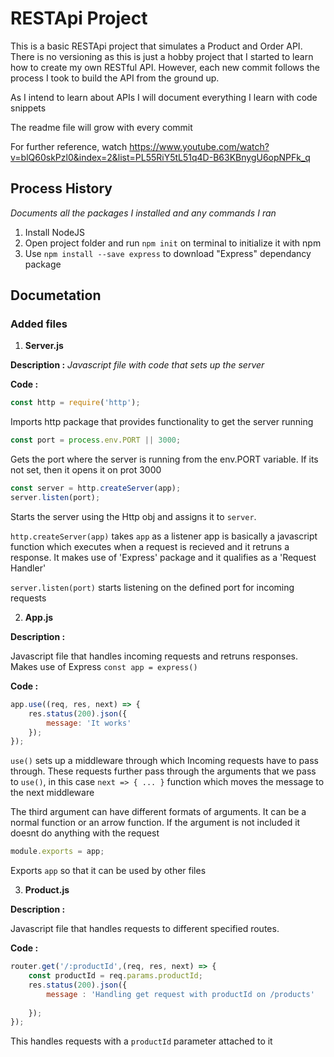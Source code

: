 # RESTApi Project

This is a basic RESTApi project that simulates a Product and Order API. 
There is no versioning as this is just a hobby project that I started to learn how to create my own RESTful API. However, each new commit follows the process I took to 
build the API from the ground up. 

As I intend to learn about APIs I will document everything I learn with code snippets

The readme file will grow with every commit

For further reference, watch https://www.youtube.com/watch?v=blQ60skPzl0&index=2&list=PL55RiY5tL51q4D-B63KBnygU6opNPFk_q 

## Process History
_Documents all the packages I installed and any commands I ran_

1. Install NodeJS 
2. Open project folder and run `npm init` on terminal to initialize it with npm
3. Use `npm install --save express` to download "Express" dependancy package

## Documetation 

### Added files

1. __Server.js__ 

__Description :__
_Javascript file with code that sets up the server_

__Code :__

```javascript
const http = require('http');
``` 
Imports http package that provides functionality to get the server running


```javascript 
const port = process.env.PORT || 3000;
```
Gets the port where the server is running from the env.PORT variable. If its not set, then it opens it on prot 3000


```javascript
const server = http.createServer(app);
server.listen(port);
```
Starts the server using the Http obj and assigns it to `server`. 

`http.createServer(app)` takes `app` as a listener
    app is basically a javascript function which executes when a request is recieved
    and it retruns a response. It makes use of 'Express' package and it qualifies as a 'Request Handler' 

`server.listen(port)` starts listening on the defined port for incoming requests


2. __App.js__

__Description :__

Javascript file that handles incoming requests and retruns responses. Makes use of Express `const app = express()` 

__Code :__

```javascript
app.use((req, res, next) => {
    res.status(200).json({
        message: 'It works'
    });
});
```
`use()` sets up a middleware through which Incoming requests have to pass through. 
    These requests further pass through the arguments that we pass to `use()`, in this case `next => { ... }` function which moves the message to the next middleware

The third argument can have different formats of arguments. It can be a normal
    function or an arrow function. If the argument is not included it doesnt do
    anything with the request

```javascript
module.exports = app;
```
Exports `app` so that it can be used by other files 

3. __Product.js__

__Description :__

Javascript file that handles requests to different specified routes. 

__Code :__

```javascript
router.get('/:productId',(req, res, next) => {
    const productId = req.params.productId;
    res.status(200).json({
        message : 'Handling get request with productId on /products'
        
    });
});
```
This handles requests with a `productId` parameter attached to it





